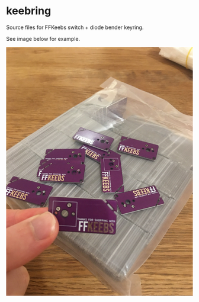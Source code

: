 # keebring
Source files for FFKeebs switch + diode bender keyring. 

See image below for example. 

![purple](/images/keebring-purp.jpg)

